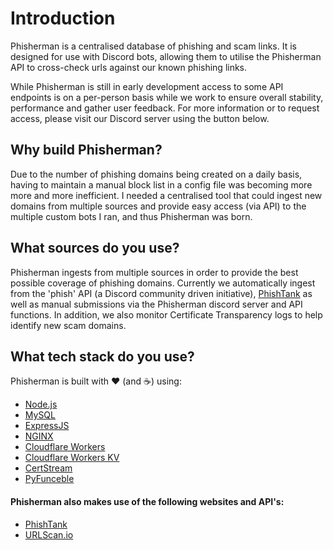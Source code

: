# Introduction

Phisherman is a centralised database of phishing and scam links. It is designed for use with Discord bots, allowing them to utilise the Phisherman API to cross-check urls against our known phishing links.

While Phisherman is still in early development access to some API endpoints is on a per-person basis while we work to ensure overall stability, performance and gather user feedback. For more information or to request access, please visit our Discord server using the button below.


## Why build Phisherman?
Due to the number of phishing domains being created on a daily basis, having to maintain a manual block list in a config file was becoming more more and more inefficient. I needed a centralised tool that could ingest new domains from multiple sources and provide easy access (via API) to the multiple custom bots I ran, and thus Phisherman was born.

## What sources do you use?
Phisherman ingests from multiple sources in order to provide the best possible coverage of phishing domains. Currently we automatically ingest from the 'phish' API (a Discord community driven initiative), [PhishTank](https://phishtank.org/) as well as manual submissions via the Phisherman discord server and API functions. In addition, we also monitor Certificate Transparency logs to help identify new scam domains.

## What tech stack do you use?
Phisherman is built with :heart: (and :coffee:) using:

- [Node.js](https://nodejs.org)
- [MySQL](https://www.mysql.com/)
- [ExpressJS](https://expressjs.com/)
- [NGINX](https://www.nginx.com/)
- [Cloudflare Workers](https://workers.cloudflare.com/)
- [Cloudflare Workers KV](https://www.cloudflare.com/products/workers-kv/)
- [CertStream](https://certstream.calidog.io/)
- [PyFunceble](https://github.com/PyFunceble/)

#### Phisherman also makes use of the following websites and API's:

- [PhishTank](https://www.phishtank.com/)
- [URLScan.io](https://urlscan.io/)